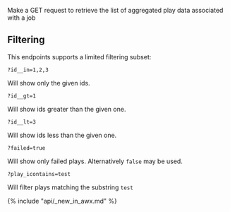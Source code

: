 Make a GET request to retrieve the list of aggregated play data associated with a job

## Filtering

This endpoints supports a limited filtering subset:

    ?id__in=1,2,3

Will show only the given ids.

    ?id__gt=1

Will show ids greater than the given one.

    ?id__lt=3

Will show ids less than the given one.

    ?failed=true

Will show only failed plays.  Alternatively `false` may be used.

    ?play_icontains=test

Will filter plays matching the substring `test`

{% include "api/_new_in_awx.md" %}
